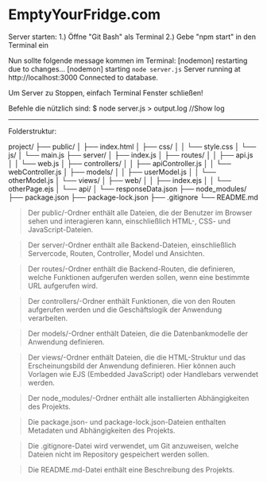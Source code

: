 # EmptyYourFridge.com
 
Server starten:
1.) Öffne "Git Bash" als Terminal
2.) Gebe "npm start" in den Terminal ein

Nun sollte folgende message kommen im Terminal:
[nodemon] restarting due to changes...
[nodemon] starting `node server.js`
Server running at http://localhost:3000
Connected to database.

Um Server zu Stoppen, einfach Terminal Fenster schließen!

Befehle die nützlich sind:
$ node server.js > output.log //Show log

--------------------------------------------------------------------
Folderstruktur:

project/
├── public/
│   ├── index.html
│   ├── css/
│   │   └── style.css
│   └── js/
│       └── main.js
├── server/
│   ├── index.js
│   ├── routes/
│   │   ├── api.js
│   │   └── web.js
│   ├── controllers/
│   │   ├── apiController.js
│   │   └── webController.js
│   ├── models/
│   │   ├── userModel.js
│   │   └── otherModel.js
│   └── views/
│       ├── web/
│       │   ├── index.ejs
│       │   └── otherPage.ejs
│       └── api/
│           └── responseData.json
├── node_modules/
├── package.json
├── package-lock.json
├── .gitignore
└── README.md

> Der public/-Ordner enthält alle Dateien, die der Benutzer im Browser sehen und interagieren kann, einschließlich HTML-, CSS- und JavaScript-Dateien.

> Der server/-Ordner enthält alle Backend-Dateien, einschließlich Servercode, Routen, Controller, Model und Ansichten.

> Der routes/-Ordner enthält die Backend-Routen, die definieren, welche Funktionen aufgerufen werden sollen, wenn eine bestimmte URL aufgerufen wird.

> Der controllers/-Ordner enthält Funktionen, die von den Routen aufgerufen werden und die Geschäftslogik der Anwendung verarbeiten.

> Der models/-Ordner enthält Dateien, die die Datenbankmodelle der Anwendung definieren.

> Der views/-Ordner enthält Dateien, die die HTML-Struktur und das Erscheinungsbild der Anwendung definieren. Hier können auch Vorlagen wie EJS (Embedded JavaScript)     oder Handlebars verwendet werden.

> Der node_modules/-Ordner enthält alle installierten Abhängigkeiten des Projekts.

> Die package.json- und package-lock.json-Dateien enthalten Metadaten und Abhängigkeiten des Projekts.

> Die .gitignore-Datei wird verwendet, um Git anzuweisen, welche Dateien nicht im Repository gespeichert werden sollen.

> Die README.md-Datei enthält eine Beschreibung des Projekts.
